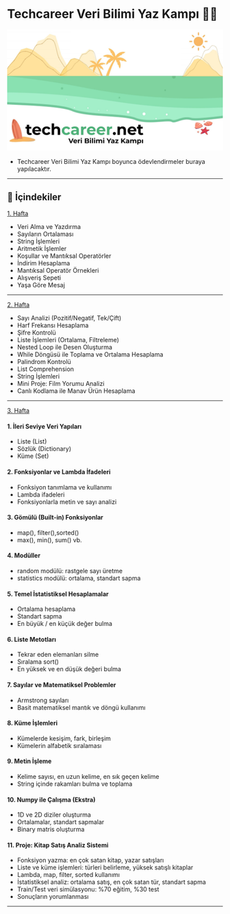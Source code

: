 # Techcareer Veri Bilimi Yaz Kampı 🚀✨

![Proje Görseli](https://github.com/berranuralinca/berranuralinca/raw/main/assets/Camp.jpg)

- Techcareer Veri Bilimi Yaz Kampı boyunca ödevlendirmeler buraya yapılacaktır.

---

## 📌 İçindekiler

 [1. Hafta ](./1.Hafta/)
- Veri Alma ve Yazdırma
- Sayıların Ortalaması
- String İşlemleri
- Aritmetik İşlemler
- Koşullar ve Mantıksal Operatörler
- İndirim Hesaplama
- Mantıksal Operatör Örnekleri
- Alışveriş Sepeti
- Yaşa Göre Mesaj

---
 [2. Hafta ](./2.Hafta/)
- Sayı Analizi (Pozitif/Negatif, Tek/Çift)
- Harf Frekansı Hesaplama 
- Şifre Kontrolü 
- Liste İşlemleri (Ortalama, Filtreleme)
- Nested Loop ile Desen Oluşturma
- While Döngüsü ile Toplama ve Ortalama Hesaplama
- Palindrom Kontrolü 
- List Comprehension 
- String İşlemleri 
- Mini Proje: Film Yorumu Analizi
- Canlı Kodlama ile Manav Ürün Hesaplama

---
 [3. Hafta ](./3.Hafta/)
 
#### 1. İleri Seviye Veri Yapıları
- Liste (List)
- Sözlük (Dictionary)
- Küme (Set)

#### 2. Fonksiyonlar ve Lambda İfadeleri
- Fonksiyon tanımlama ve kullanımı
- Lambda ifadeleri
- Fonksiyonlarla metin ve sayı analizi

#### 3. Gömülü (Built-in) Fonksiyonlar
- map(), filter(),sorted()
- max(), min(), sum() vb.

#### 4. Modüller
- random modülü: rastgele sayı üretme
- statistics modülü: ortalama, standart sapma

#### 5. Temel İstatistiksel Hesaplamalar
- Ortalama hesaplama
- Standart sapma
- En büyük / en küçük değer bulma

#### 6. Liste Metotları
- Tekrar eden elemanları silme
- Sıralama sort()
- En yüksek ve en düşük değeri bulma

#### 7. Sayılar ve Matematiksel Problemler
- Armstrong sayıları
- Basit matematiksel mantık ve döngü kullanımı

#### 8. Küme İşlemleri
- Kümelerde kesişim, fark, birleşim
- Kümelerin alfabetik sıralaması

#### 9. Metin İşleme
- Kelime sayısı, en uzun kelime, en sık geçen kelime
- String içinde rakamları bulma ve toplama

#### 10. Numpy ile Çalışma (Ekstra)
- 1D ve 2D diziler oluşturma
- Ortalamalar, standart sapmalar
- Binary matris oluşturma

#### 11. Proje: Kitap Satış Analiz Sistemi
- Fonksiyon yazma: en çok satan kitap, yazar satışları
- Liste ve küme işlemleri: türleri belirleme, yüksek satışlı kitaplar
- Lambda, map, filter, sorted kullanımı
- İstatistiksel analiz: ortalama satış, en çok satan tür, standart sapma
- Train/Test veri simülasyonu: %70 eğitim, %30 test
- Sonuçların yorumlanması

---
